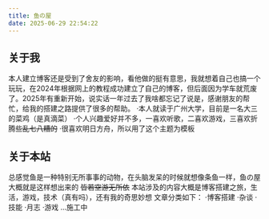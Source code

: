 ```yaml
---
title: 鱼の屋
date: 2025-06-29 22:54:22
---
```

## 关于我
本人建立博客还是受到了舍友的影响，看他做的挺有意思，我就想着自己也搞一个玩玩，在2024年根据网上的教程成功建立了自己的博客，但后面因为学车就荒废了。2025年有重新开始，说实话一年过去了我啥都忘记了说是，感谢朋友的帮忙，给我的搭建之路提供了很多的帮助。
·本人就读于广州大学，目前是一名大三的菜鸡（是真滴菜）
·个人兴趣爱好并不多，一喜欢听歌，二喜欢游戏，三喜欢折腾些~~乱七八糟的~~
·很喜欢明日方舟，所以用了这个主题为模板

## 关于本站
总感觉鱼是一种特别无所事事的动物，在头脑发呆的时候就想像条鱼一样，鱼の屋大概就是这样想出来的
~~皆若空游无所依~~
本站涉及的内容大概是博客搭建之旅，生活，游戏，技术（真有吗），还有我的奇思妙想
文章分类如下：
    ·博客搭建
    ·杂谈
    ·技能
    ·月志
    ·游戏
    ...施工中